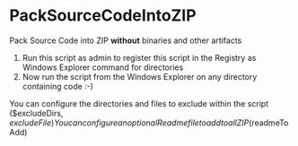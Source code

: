 # PackSourceCodeIntoZIP

Pack Source Code into ZIP <b>without</b> binaries and other artifacts

1. Run this script as admin to register this script in the Registry as Windows Explorer command for directories
2. Now run the script from the Windows Explorer on any directory containing code :-)

You can configure the directories and files to exclude within the script ($excludeDirs, $excludeFile)
You can configure an optional Readme file to add to all ZIP ($readmeToAdd)
